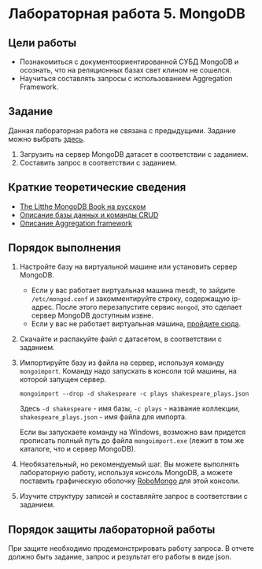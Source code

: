 # Лабораторная работа 5. MongoDB

## Цели работы

- Познакомиться с документоориентированной СУБД MongoDB  и осознать, что на реляционных базах свет клином не сошелся.
- Научиться составлять запросы с использованием Aggregation Framework.

## Задание

Данная лабораторная работа не связана с предыдущими. Задание можно выбрать [здесь](/mesdt/course/wiki/Tasks-Mongo). 

1. Загрузить на сервер MongoDB датасет в соответствии с заданием.
2. Составить запрос в соответствии с заданием.

## Краткие теоретические сведения
- [The Litthe MongoDB Book на русском](http://jsman.ru/mongo-book/)
- [Описание базы данных и команды CRUD](/mesdt/course/wiki/Cheat-list-Mongo) 
- [Описание Aggregation framework](/mesdt/course/wiki/Cheat-list-Mongo-Aggregation-Framework) 

## Порядок выполнения

1. Настройте базу на виртуальной машине или установить сервер MongoDB.
	- Если у вас работает виртуальная машина mesdt, то зайдите `/etc/mongod.conf` и закомментируйте строку, содержащую ip-адрес. После этого перезапустите сервис `mongod`, это сделает сервер MongoDB доступным извне.
	- Если у вас не работает виртуальная машина, [пройдите сюда](/mesdt/course/wiki/Install-Mongo).
2. Скачайте и распакуйте файл с датасетом, в соответствии с заданием.	
3. Импортируйте базу из файла на сервер, используя команду `mongoimport`. Команду надо запускать в консоли той машины, на которой запущен сервер. 
	
	```
	mongoimport --drop -d shakespeare -c plays shakespeare_plays.json
	```
	
	Здесь `-d shakespeare` - имя базы, `-c plays` - название коллекции, `shakespeare_plays.json` - имя файла для импорта.
	
	Если вы запускаете команду на Windows, возможно вам придется прописать полный путь до файла `mongoimport.exe` (лежит в том же каталоге, что и сервер MongoDB).
	
4. Необязательный, но рекомендуемый шаг. Вы можете выполнять лабораторную работу, используя консоль MongoDB, а можете поставить графическую оболочку [RoboMongo](http://robomongo.org/) для этой консоли.
5. Изучите структуру записей и составляйте запрос в соответствии с заданием.

## Порядок защиты лабораторной работы
При защите необходимо продемонстрировать работу запроса. В отчете должно быть задание, запрос и результат его работы в виде json.

